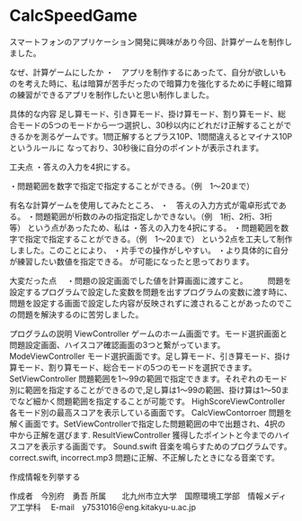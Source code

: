 # CalcSpeedGame

スマートフォンのアプリケーション開発に興味があり今回、計算ゲームを制作しました。

なぜ、計算ゲームにしたか
・　アプリを制作するにあったて、自分が欲しいものを考えた時に、私は暗算が苦手だったので暗算力を強化するために手軽に暗算の練習ができるアプリを制作したいと思い制作しました。

具体的な内容
  足し算モード、引き算モード、掛け算モード、割り算モード、総合モードの5つのモードから一つ選択し、30秒以内にどれだけ正解することができるかを測るゲームです。1問正解するとプラス10P、1問間違えるとマイナス10Pというルールに
  なっており、30秒後に自分のポイントが表示されます。


工夫点
 ・答えの入力を4択にする。
 
 ・問題範囲を数字で指定で指定することができる。（例　1〜20まで）
 
  有名な計算ゲームを使用してみたところ、
   ・　答えの入力方式が電卓形式である。
   ・問題範囲が桁数のみの指定指定しかできない。（例　1桁、2桁、3桁　等）
  という点があったため、私は
   ・答えの入力を4択にする。
   ・問題範囲を数字で指定で指定することができる。（例　1〜20まで）
   という2点を工夫して制作しました。このことにより、 
    ・片手での操作がしやすい。
    ・より具体的に自分が練習したい数値を指定できる。
   が可能になったと思っております。

大変だった点
　・問題の設定画面でした値を計算画面に渡すこと。
　 　問題を設定するプログラムで設定した変数を問題を出すプログラムの変数に渡す時に、問題を設定する画面で設定した内容が反映されずに渡されることがあったのでこの問題を解決するのに苦労しました。
   
プログラムの説明
  ViewController
   ゲームのホーム画面です。モード選択画面と問題設定画面、ハイスコア確認画面の3つと繋がっています。
  ModeViewController
   モード選択画面です。足し算モード、引き算モード、掛け算モード、割り算モード、総合モードの5つのモードを選択できます。
  SetViewController
    問題範囲を1〜99の範囲で指定できます。それぞれのモード別に範囲を指定することができるので,足し算は1〜99の範囲、掛け算は1〜50までなど細かく問題範囲を指定することが可能です。
  HighScoreViewController
    各モード別の最高スコアを表示している画面です。
  CalcViewContorroer
    問題を解く画面です。SetViewControllerで指定した問題範囲の中で出題され、4択の中から正解を選びます.
  ResultViewController
    獲得したポイントと今までのハイスコアを表示する画面です。
  Sound.swift
    音楽を鳴らすためのプログラムです。
  correct.swift, incorrect.mp3
    問題に正解、不正解したときになる音楽です。
   
    
作成情報を列挙する

作成者　今別府　勇吾
所属　　北九州市立大学　国際環境工学部　情報メディア工学科　
E-mail　y7531016＠eng.kitakyu-u.ac.jp

